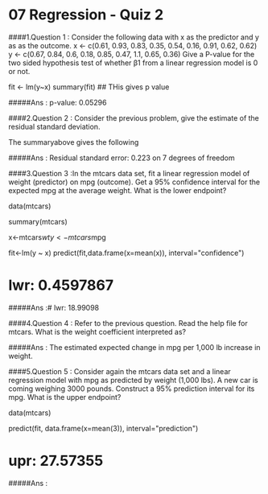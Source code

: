 # 07 Regression - Quiz 2

####1.Question 1 : Consider the following data with x as the predictor and y as as the outcome.
x <- c(0.61, 0.93, 0.83, 0.35, 0.54, 0.16, 0.91, 0.62, 0.62)
y <- c(0.67, 0.84, 0.6, 0.18, 0.85, 0.47, 1.1, 0.65, 0.36)
Give a P-value for the two sided hypothesis test of whether β1 from a linear regression model is 0 or not.

fit <- lm(y~x)
summary(fit) ## THis gives p value


#####Ans :  p-value: 0.05296

####2.Question 2 : Consider the previous problem, give the estimate of the residual standard deviation.

The summaryabove gives the following 

#####Ans :  Residual standard error: 0.223 on 7 degrees of freedom

####3.Question 3 :In the mtcars data set, fit a linear regression model of weight (predictor) on mpg (outcome). 
Get a 95% confidence interval for the expected mpg at the average weight. What is the lower endpoint?

data(mtcars)

summary(mtcars)

x<-mtcars$wt
y<-mtcars$mpg

fit<-lm(y ~ x)
predict(fit,data.frame(x=mean(x)), interval="confidence")
# lwr: 0.4597867

#####Ans :# lwr: 18.99098

####4.Question 4 : Refer to the previous question. Read the help file for mtcars. What is the weight coefficient interpreted as?

#####Ans : The estimated expected change in mpg per 1,000 lb increase in weight.

####5.Question 5 : Consider again the mtcars data set and a linear regression model with mpg as predicted by weight (1,000 lbs). A new car is coming weighing 3000 pounds. Construct a 95% prediction interval for its mpg. What is the upper endpoint?

data(mtcars)

predict(fit, data.frame(x=mean(3)), interval="prediction")

# upr: 27.57355


#####Ans : 



















